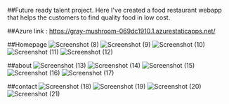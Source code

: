 ##Future ready talent project.
 Here I've created a food restaurant webapp that helps the customers to find quality food in low cost.

##Azure link : https://gray-mushroom-069dc1910.1.azurestaticapps.net/

##Homepage
![Screenshot (8)](https://user-images.githubusercontent.com/105422170/183333605-4327f4af-8c76-413a-a978-1c35ecb8c7bb.png)
![Screenshot (9)](https://user-images.githubusercontent.com/105422170/183334832-74d53706-03d4-4f22-8e5f-cc83c20d97f1.png)
![Screenshot (10)](https://user-images.githubusercontent.com/105422170/183333685-a1a7a596-ee00-481d-90c8-1d038d417f65.png)
![Screenshot (11)](https://user-images.githubusercontent.com/105422170/183333699-12ba10d5-8684-4ebe-92c2-9d8a599cc103.png)
![Screenshot (12)](https://user-images.githubusercontent.com/105422170/183333700-18b05fdd-4f08-4376-8661-9e77703c47a4.png)


##about
![Screenshot (13)](https://user-images.githubusercontent.com/105422170/183334447-190c3353-890e-44d0-9a83-3ca76cad5247.png)
![Screenshot (14)](https://user-images.githubusercontent.com/105422170/183334506-09187a02-6672-444c-80b3-60a2981aa503.png)
![Screenshot (15)](https://user-images.githubusercontent.com/105422170/183334533-019e83fd-97c3-426b-abff-31c62bf85544.png)
![Screenshot (16)](https://user-images.githubusercontent.com/105422170/183334549-8497deb1-213b-469b-9b46-c4966c740619.png)
![Screenshot (17)](https://user-images.githubusercontent.com/105422170/183334564-bc12722c-6d8c-40a0-87ba-76de4f6d3d2a.png)

##contact
![Screenshot (18)](https://user-images.githubusercontent.com/105422170/183334730-78642c59-b9ab-434e-ba25-19bd2013dc7b.png)
![Screenshot (19)](https://user-images.githubusercontent.com/105422170/183334743-3bdb3657-c17f-43c8-9c93-47e2c02db1a1.png)
![Screenshot (20)](https://user-images.githubusercontent.com/105422170/183334759-0f8b8106-5586-49a7-89f5-ca9c23328fad.png)
![Screenshot (21)](https://user-images.githubusercontent.com/105422170/183334772-a5b798a5-bfe7-4f98-b6f1-b6279b28452d.png)
